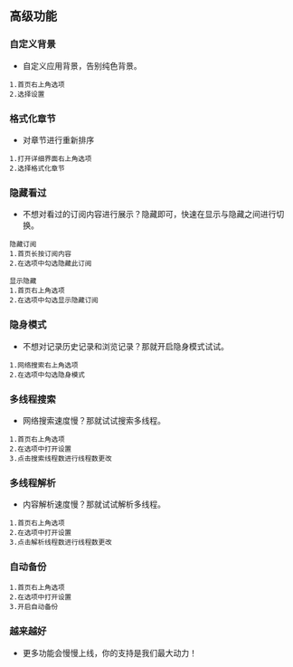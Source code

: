 ## 高级功能

### 自定义背景

- 自定义应用背景，告别纯色背景。

~~~
1.首页右上角选项
2.选择设置
~~~

### 格式化章节

- 对章节进行重新排序

~~~
1.打开详细界面右上角选项
2.选择格式化章节
~~~

### 隐藏看过

- 不想对看过的订阅内容进行展示？隐藏即可，快速在显示与隐藏之间进行切换。

~~~
隐藏订阅
1.首页长按订阅内容
2.在选项中勾选隐藏此订阅

显示隐藏
1.首页右上角选项
2.在选项中勾选显示隐藏订阅
~~~

### 隐身模式

- 不想对记录历史记录和浏览记录？那就开启隐身模式试试。

~~~
1.网络搜索右上角选项
2.在选项中勾选隐身模式
~~~

### 多线程搜索

- 网络搜索速度慢？那就试试搜索多线程。

~~~
1.首页右上角选项
2.在选项中打开设置
3.点击搜索线程数进行线程数更改
~~~

### 多线程解析

- 内容解析速度慢？那就试试解析多线程。

~~~
1.首页右上角选项
2.在选项中打开设置
3.点击解析线程数进行线程数更改
~~~

### 自动备份

~~~
1.首页右上角选项
2.在选项中打开设置
3.开启自动备份
~~~

### 越来越好

- 更多功能会慢慢上线，你的支持是我们最大动力！

